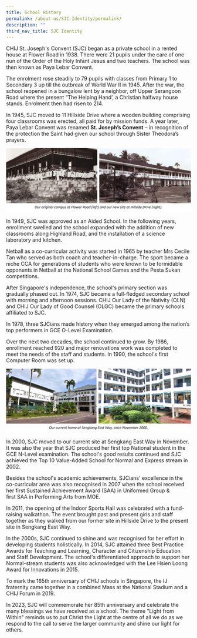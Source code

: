 ```yaml
---
title: School History
permalink: /about-us/SJC-Identity/permalink/
description: ""
third_nav_title: SJC Identity
---
```

CHIJ St. Joseph's Convent (SJC) began as a private school in a rented house at Flower Road in 1938. There were 21 pupils under the care of one nun of the Order of the Holy Infant Jesus and two teachers. The school was then known as Paya Lebar Convent.

The enrolment rose steadily to 79 pupils with classes from Primary 1 to Secondary 3 up till the outbreak of World War II in 1945. After the war, the school reopened in a bungalow lent by a neighbor, off Upper Serangoon Road where the present “The Helping Hand’, a Christian halfway house stands. Enrolment then had risen to 214.

In 1945, SJC moved to 11 Hillside Drive where a wooden building comprising four classrooms was erected, all paid for by mission funds. A year later, Paya Lebar Convent was renamed **St. Joseph’s Convent** – in recognition of the protection the Saint had given our school through Sister Theodora’s prayers.

![](/images/About%20us/SJC%20Identity/Our%20History/History%201a.jpg)

In 1949, SJC was approved as an Aided School. In the following years, enrollment swelled and the school expanded with the addition of new classrooms along Highland Road, and the installation of a science laboratory and kitchen.

Netball as a co-curricular activity was started in 1965 by teacher Mrs Cecile Tan who served as both coach and teacher-in-charge. The sport became a niche CCA for generations of students who were known to be formidable opponents in Netball at the National School Games and the Pesta Sukan competitions.

After Singapore's independence, the school's primary section was gradually phased out. In 1974, SJC became a full-fledged secondary school with morning and afternoon sessions. CHIJ Our Lady of the Nativity (OLN) and CHIJ Our Lady of Good Counsel (OLGC) became the primary schools affiliated to SJC.

In 1978, three SJCians made history when they emerged among the nation’s top performers in GCE O-Level Examination.

Over the next two decades, the school continued to grow. By 1986, enrollment reached 920 and major renovations work was completed to meet the needs of the staff and students. In 1990, the school's first Computer Room was set up.

![](/images/About%20us/SJC%20Identity/Our%20History/History%202.jpg)

In 2000, SJC moved to our current site at Sengkang East Way in November. It was also the year that SJC produced her first top National student in the GCE N-Level examination. The school's good results continued and SJC achieved the Top 10 Value-Added School for Normal and Express stream in 2002.

Besides the school's academic achievements, SJCians' excellence in the co-curricular area was also recognised in 2007 when the school received her first Sustained Achievement Award (SAA) in Uniformed Group & first SAA in Performing Arts from MOE.

In 2011, the opening of the Indoor Sports Hall was celebrated with a fund-raising walkathon. The event brought past and present girls and staff together as they walked from our former site in Hillside Drive to the present site in Sengkang East Way.

In the 2000s, SJC continued to shine and was recognised for her effort in developing students holistically. In 2014, SJC attained three Best Practice Awards for Teaching and Learning, Character and Citizenship Education and Staff Development. The school's differentiated approach to support her Normal-stream students was also acknowledged with the Lee Hsien Loong Award for Innovations in 2015.

To mark the 165th anniversary of CHIJ schools in Singapore, the IJ fraternity came together in a combined Mass at the National Stadium and a CHIJ Forum in 2019. 

In 2023, SJC will commemorate her 85th anniversary and celebrate the many blessings we have received as a school. The theme "Light from Within" reminds us to put Christ the Light at the centre of all we do as we respond to the call to serve the larger community and shine our light for others.